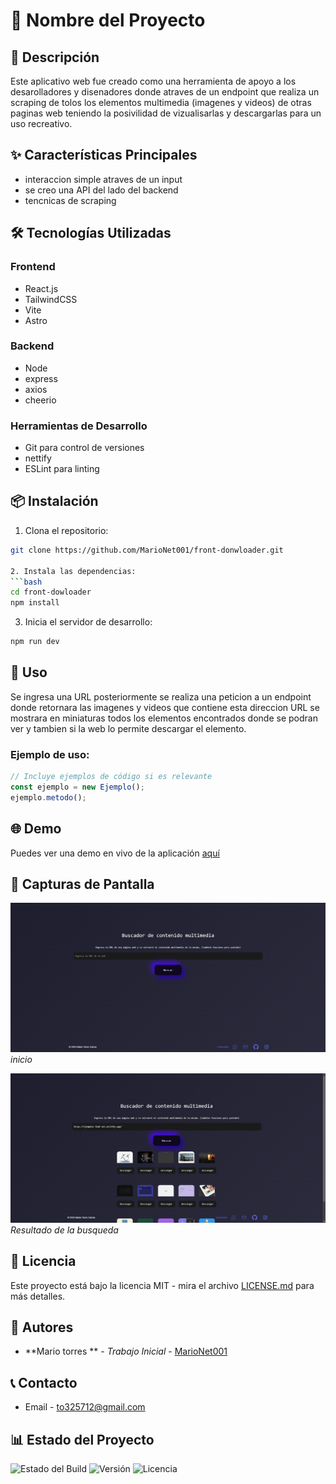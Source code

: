 # 🚀 Nombre del Proyecto

## 📝 Descripción
Este aplicativo web fue creado  como una herramienta de apoyo a los desarolladores y disenadores donde atraves de un endpoint que realiza un scraping
de tolos los elementos multimedia (imagenes y videos) de otras paginas web teniendo la posivilidad de vizualisarlas y descargarlas para un uso recreativo.

## ✨ Características Principales
- interaccion simple atraves de un input
- se creo una API del lado del backend
- tencnicas de scraping

## 🛠️ Tecnologías Utilizadas
### Frontend
- React.js
- TailwindCSS
- Vite
- Astro


### Backend
- Node
- express
- axios
- cheerio

### Herramientas de Desarrollo
- Git para control de versiones
- nettify
- ESLint para linting

## 📦 Instalación

1. Clona el repositorio:
```bash
git clone https://github.com/MarioNet001/front-donwloader.git

2. Instala las dependencias:
```bash
cd front-dowloader
npm install
```
3. Inicia el servidor de desarrollo:
```bash
npm run dev
```

## 🚀 Uso
Se ingresa una URL posteriormente se realiza una peticion a un endpoint donde retornara las imagenes y videos que contiene esta direccion URL
se mostrara en miniaturas todos los elementos encontrados donde se podran ver y tambien si la web lo permite descargar el elemento.

### Ejemplo de uso:
```javascript
// Incluye ejemplos de código si es relevante
const ejemplo = new Ejemplo();
ejemplo.metodo();
```

## 🌐 Demo
Puedes ver una demo en vivo de la aplicación [aquí](https://donwloader-make.netlify.app/)

## 📱 Capturas de Pantalla
![Captura 1](https://github.com/MarioNet001/front-donwloader/blob/98e709fe02e6a99cd5c287a87b9c8f4490750156/public/pantalla%201.png)
*inicio*

![Captura 2](https://github.com/MarioNet001/front-donwloader/blob/98e709fe02e6a99cd5c287a87b9c8f4490750156/public/pantalla%202.png)
*Resultado de la busqueda*

## 📝 Licencia
Este proyecto está bajo la licencia MIT - mira el archivo [LICENSE.md](LICENSE.md) para más detalles.

## 👥 Autores
- **Mario torres ** - *Trabajo Inicial* - [MarioNet001](https://github.com/MarioNet001)


## 📞 Contacto
- Email - to325712@gmail.com

## 📊 Estado del Proyecto
![Estado del Build](https://img.shields.io/badge/build-passing-brightgreen)
![Versión](https://img.shields.io/badge/version-1.0.0-blue)
![Licencia](https://img.shields.io/badge/license-MIT-green)



